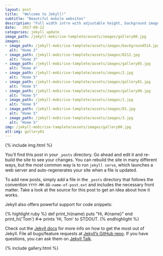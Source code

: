 ```yaml
---
layout: post
title:  "Welcome to Jekyll!"
subtitle: "Beautiful mobile websites"
description: "Full width intro with adjustable height, background image and a color overlay. Click any text to edit or style it."
date:   2017-09-12
categories: jekyll update
image_path: /jekyll-mobirise-tamplete/assets/images/gallery00.jpg
images:
- image_path: /jekyll-mobirise-tamplete/assets/images/background514.jpg
  alt: "Home 2"
- image_path: /jekyll-mobirise-tamplete/assets/images/0212.jpg
  alt: "Home 3"
- image_path: /jekyll-mobirise-tamplete/assets/images/gallery05.jpg
  alt: "Home 4"
- image_path: /jekyll-mobirise-tamplete/assets/images/2.jpg
  alt: "Home 5"
- image_path: /jekyll-mobirise-tamplete/assets/images/gallery01.jpg
  alt: "Home 5"
- image_path: /jekyll-mobirise-tamplete/assets/images/gallery00.jpg
  alt: "Home 5"
- image_path: /jekyll-mobirise-tamplete/assets/images/1.jpg
  alt: "Home 5"
- image_path: /jekyll-mobirise-tamplete/assets/images/01.jpg
  alt: "Home 5"
- image_path: /jekyll-mobirise-tamplete/assets/images/3.jpg
  alt: "Home 5"
img: /jekyll-mobirise-tamplete/assets/images/gallery00.jpg
alt-img: gallery01
---
```





{% include img.html %}



You’ll find this post in your `_posts` directory. Go ahead and edit it and re-build the site to see your changes. You can rebuild the site in many different ways, but the most common way is to run `jekyll serve`, which launches a web server and auto-regenerates your site when a file is updated.

To add new posts, simply add a file in the `_posts` directory that follows the convention `YYYY-MM-DD-name-of-post.ext` and includes the necessary front matter. Take a look at the source for this post to get an idea about how it works.

Jekyll also offers powerful support for code snippets:

{% highlight ruby %}
def print_hi(name)
  puts "Hi, #{name}"
end
print_hi('Tom')
#=> prints 'Hi, Tom' to STDOUT.
{% endhighlight %}

Check out the [Jekyll docs][jekyll-docs] for more info on how to get the most out of Jekyll. File all bugs/feature requests at [Jekyll’s GitHub repo][jekyll-gh]. If you have questions, you can ask them on [Jekyll Talk][jekyll-talk].

[jekyll-docs]: https://jekyllrb.com/docs/home
[jekyll-gh]:   https://github.com/jekyll/jekyll
[jekyll-talk]: https://talk.jekyllrb.com/



{% include gallery.html %}